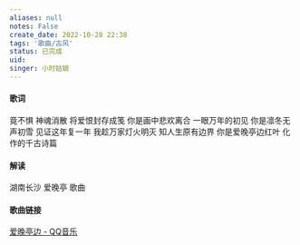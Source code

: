 ```yaml
---
aliases: null
notes: False
create_date: 2022-10-28 22:38
tags: '歌曲/古风'
status: 已完成
uid: 
singer: 小时姑娘
---
```


#### 歌词

竟不惧 神魂消散
将爱恨封存成笺
你是画中悲欢离合
一眼万年的初见
你是凛冬无声初雪
见证这年复一年
我趁万家灯火明灭
知人生原有边界
你是爱晚亭边红叶
化作的千古诗篇

#### 解读

湖南长沙 爱晚亭 歌曲

#### 歌曲链接

[爱晚亭边 - QQ音乐](https://i.y.qq.com/v8/playsong.html?songid=228969434#webchat_redirect)

